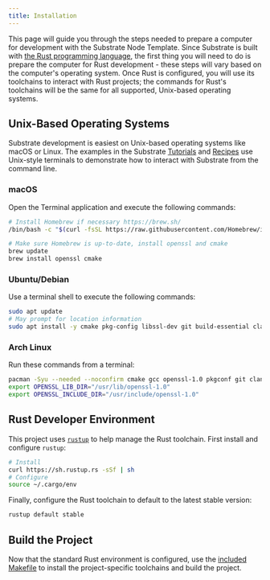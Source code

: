 ```yaml
---
title: Installation
---
```


This page will guide you through the steps needed to prepare a computer for development with the
Substrate Node Template. Since Substrate is built with
[the Rust programming language](https://www.rust-lang.org/), the first thing you will need to do is
prepare the computer for Rust development - these steps will vary based on the computer's operating
system. Once Rust is configured, you will use its toolchains to interact with Rust projects; the
commands for Rust's toolchains will be the same for all supported, Unix-based operating systems.

## Unix-Based Operating Systems

Substrate development is easiest on Unix-based operating systems like macOS or Linux. The examples
in the Substrate [Tutorials](https://substrate.dev/tutorials) and [Recipes](https://substrate.dev/recipes/)
use Unix-style terminals to demonstrate how to interact with Substrate from the command line.

### macOS

Open the Terminal application and execute the following commands: 

```bash
# Install Homebrew if necessary https://brew.sh/
/bin/bash -c "$(curl -fsSL https://raw.githubusercontent.com/Homebrew/install/master/install.sh)"

# Make sure Homebrew is up-to-date, install openssl and cmake
brew update
brew install openssl cmake
```

### Ubuntu/Debian

Use a terminal shell to execute the following commands:

```bash
sudo apt update
# May prompt for location information
sudo apt install -y cmake pkg-config libssl-dev git build-essential clang libclang-dev curl
```

### Arch Linux

Run these commands from a terminal:

```bash
pacman -Syu --needed --noconfirm cmake gcc openssl-1.0 pkgconf git clang
export OPENSSL_LIB_DIR="/usr/lib/openssl-1.0"
export OPENSSL_INCLUDE_DIR="/usr/include/openssl-1.0"
```

## Rust Developer Environment

This project uses [`rustup`](https://rustup.rs/) to help manage the Rust toolchain. First install
and configure `rustup`:

```bash
# Install
curl https://sh.rustup.rs -sSf | sh
# Configure
source ~/.cargo/env
```

Finally, configure the Rust toolchain to default to the latest stable version:

```bash
rustup default stable
```

## Build the Project

Now that the standard Rust environment is configured, use the
[included Makefile](../README.md#makefile) to install the project-specific toolchains and build the
project.
